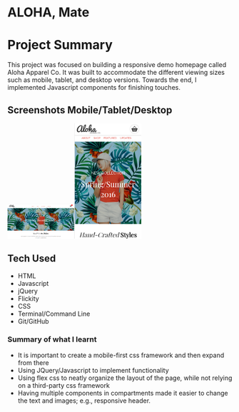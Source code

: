 # ALOHA, Mate

# Project Summary

 This project was focused on building a responsive demo homepage called Aloha Apparel Co. It was built
 to accommodate the different viewing sizes such as mobile, tablet, and desktop versions. Towards the end, I implemented
 Javascript components for finishing touches.
 
## Screenshots Mobile/Tablet/Desktop

<img src="screenshots/desktop.PNG" width="150px"><img src="screenshots/mobile.PNG" width="150px">

## Tech Used

* HTML
* Javascript
* jQuery
* Flickity
* CSS
* Terminal/Command Line
* Git/GitHub


### Summary of what I learnt
* It is important to create a mobile-first css framework and then expand from there
* Using JQuery/Javascript to implement functionality
* Using flex css to neatly organize the layout of the page, while not relying on a third-party css framework
* Having multiple components in compartments made it easier to change the text and images; e.g., responsive header.